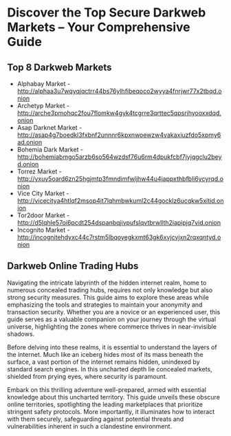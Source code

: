 <body>
    <h1>Discover the Top Secure Darkweb Markets – Your Comprehensive Guide</h1>
    <h2>Top 8 Darkweb Markets</h2>
    <ul>
        <li>Alphabay Market - <a href="http://alphaa3u7wqyqjqctrr44bs76ylhfibeqoco2wyya4fnrjwr77x2tbqd.onion">http://alphaa3u7wqyqjqctrr44bs76ylhfibeqoco2wyya4fnrjwr77x2tbqd.onion</a></li>
        <li>Archetyp Market - <a href="http://arche3pmohqc2fou7flomkw4gyk4tcgrre3qrttec5qpsrihyooxxdqd.onion">http://arche3pmohqc2fou7flomkw4gyk4tcgrre3qrttec5qpsrihyooxxdqd.onion</a></li>
        <li>Asap Darknet Market - <a href="http://asap4g7boedkl3fxbnf2unnnr6kpxnwoewzw4vakaxiuzfdo5xpmy6ad.onion">http://asap4g7boedkl3fxbnf2unnnr6kpxnwoewzw4vakaxiuzfdo5xpmy6ad.onion</a></li>
        <li>Bohemia Dark Market - <a href="http://bohemiabmgo5arzb6so564wzdsf76u6rm4dpukfcbf7jyjqgclu2beyd.onion">http://bohemiabmgo5arzb6so564wzdsf76u6rm4dpukfcbf7jyjqgclu2beyd.onion</a></li>
        <li>Torrez Market - <a href="http://yxuy5oard6zn25hgjmtp3fmndimfwljhw44u4jappxthbfbli6ycyrqd.onion">http://yxuy5oard6zn25hgjmtp3fmndimfwljhw44u4jappxthbfbli6ycyrqd.onion</a></li>
        <li>Vice City Market - <a href="http://vicecitya4htlqf2msop4jt7lqhmbwkuml2c44gocklz6ucqkw5xitid.onion">http://vicecitya4htlqf2msop4jt7lqhmbwkuml2c44gocklz6ucqkw5xitid.onion</a></li>
        <li>Tor2door Market - <a href="http://d5lqhle57oi6pcdt254dspanbqjivpufslqvtbrwllth2iapipjq7vid.onion">http://d5lqhle57oi6pcdt254dspanbqjivpufslqvtbrwllth2iapipjq7vid.onion</a></li>
        <li>Incognito Market - <a href="http://incognitehdyxc44c7rstm5lbqoyegkxmt63gk6xvjcvjxn2rqxqntyd.onion">http://incognitehdyxc44c7rstm5lbqoyegkxmt63gk6xvjcvjxn2rqxqntyd.onion</a></li>
    </ul>
    <h2>Darkweb Online Trading Hubs</h2>
    <p>Navigating the intricate labyrinth of the hidden internet realm, home to numerous concealed trading hubs, requires not only knowledge but also strong security measures. This guide aims to explore these areas while emphasizing the tools and strategies to maintain your anonymity and transaction security. Whether you are a novice or an experienced user, this guide serves as a valuable companion on your journey through the virtual universe, highlighting the zones where commerce thrives in near-invisible shadows.</p>
    <p>Before delving into these realms, it is essential to understand the layers of the internet. Much like an iceberg hides most of its mass beneath the surface, a vast portion of the internet remains hidden, unindexed by standard search engines. In this uncharted depth lie concealed markets, shielded from prying eyes, where security is paramount.</p>
    <p>Embark on this thrilling adventure well-prepared, armed with essential knowledge about this uncharted territory. This guide unveils these obscure online territories, spotlighting the leading marketplaces that prioritize stringent safety protocols. More importantly, it illuminates how to interact with them securely, safeguarding against potential threats and vulnerabilities inherent in such a clandestine environment.</p>

